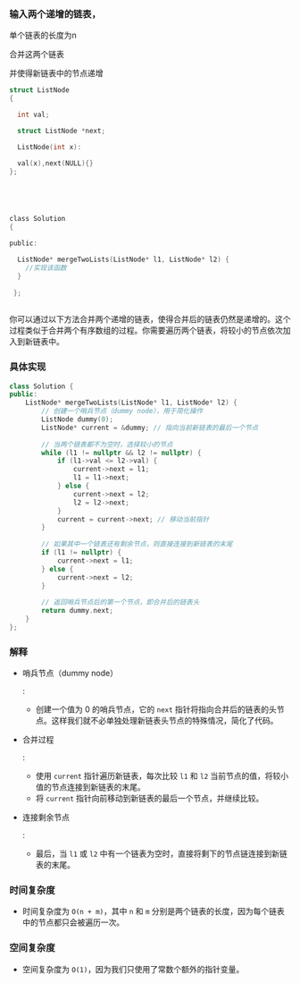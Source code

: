 ### 输入两个递增的链表，

单个链表的长度为n

合并这两个链表

并使得新链表中的节点递增



```c
struct ListNode 
{

  int val;

  struct ListNode *next;

  ListNode(int x):

  val(x),next(NULL){}
};





class Solution
{

public:

  ListNode* mergeTwoLists(ListNode* l1, ListNode* l2) {
 	//实现该函数
  }
  
 };
  
```







你可以通过以下方法合并两个递增的链表，使得合并后的链表仍然是递增的。这个过程类似于合并两个有序数组的过程。你需要遍历两个链表，将较小的节点依次加入到新链表中。

### 具体实现

```c++
class Solution {
public:
    ListNode* mergeTwoLists(ListNode* l1, ListNode* l2) {
        // 创建一个哨兵节点（dummy node），用于简化操作
        ListNode dummy(0);
        ListNode* current = &dummy; // 指向当前新链表的最后一个节点
        
        // 当两个链表都不为空时，选择较小的节点
        while (l1 != nullptr && l2 != nullptr) {
            if (l1->val <= l2->val) {
                current->next = l1;
                l1 = l1->next;
            } else {
                current->next = l2;
                l2 = l2->next;
            }
            current = current->next; // 移动当前指针
        }
        
        // 如果其中一个链表还有剩余节点，则直接连接到新链表的末尾
        if (l1 != nullptr) {
            current->next = l1;
        } else {
            current->next = l2;
        }
        
        // 返回哨兵节点后的第一个节点，即合并后的链表头
        return dummy.next;
    }
};
```

### 解释

- 哨兵节点（dummy node）

  :

  - 创建一个值为 0 的哨兵节点，它的 `next` 指针将指向合并后的链表的头节点。这样我们就不必单独处理新链表头节点的特殊情况，简化了代码。

- 合并过程

  :

  - 使用 `current` 指针遍历新链表，每次比较 `l1` 和 `l2` 当前节点的值，将较小值的节点连接到新链表的末尾。
  - 将 `current` 指针向前移动到新链表的最后一个节点，并继续比较。

- 连接剩余节点

  :

  - 最后，当 `l1` 或 `l2` 中有一个链表为空时，直接将剩下的节点链连接到新链表的末尾。

### 时间复杂度

- 时间复杂度为 `O(n + m)`，其中 `n` 和 `m` 分别是两个链表的长度，因为每个链表中的节点都只会被遍历一次。

### 空间复杂度

- 空间复杂度为 `O(1)`，因为我们只使用了常数个额外的指针变量。